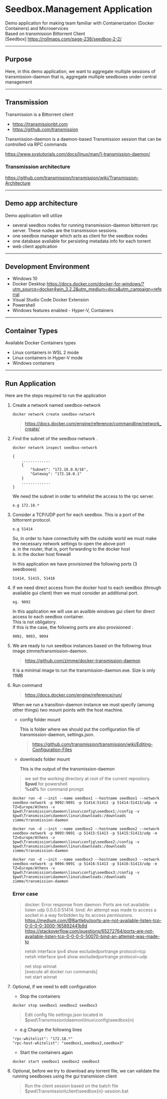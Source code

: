 Seedbox.Management Application
====================================

Demo application for making team familiar with Containerization (Docker Containers) and Microservices\
Based on transmission Bittorrent Client\
[Seedbox] <https://rollmaps.com/page-238/seedbox-2-2/>

---

## Purpose

Here, in this demo application, we want to aggregate multiple sessions of transmission-daemon that is, aggregate multiple seedboxes under central management

---

## Transmission

Transmission is a Bittorrent client

* <https://transmissionbt.com>
* <https://github.com/transmission>

Transmission-daemon is a daemon-based Transmission session that can be controlled via RPC commands

<https://www.systutorials.com/docs/linux/man/1-transmission-daemon/>

### Transmission architecture

<https://github.com/transmission/transmission/wiki/Transmission-Architecture>

---

## Demo app architecture

Demo application will utilize

* several seedbox nodes for running transmission-daemon bittorrent rpc server. These nodes are the transmission sessions.
* one seedbox manager which acts as client for the seedbox nodes
* one database available for persisting metadata info for each torrent
* web client application

---

## Development Environment

* Windows 10
* Docker Desktop
<https://docs.docker.com/docker-for-windows/?utm_source=docker4win_3.2.2&utm_medium=docs&utm_campaign=referral>
* Visual Studio Code
    Docker Extension
* Powershell
* Windows features enabled - Hyper-V, Containers

---

## Container Types

Available Docker Containers types

* Linux containers in WSL 2 mode
* Linux containers in Hyper-V mode
* Windows containers

---

## Run Application

Here are the steps required to run the application

1. Create a network named seedbox-network

    ```
    docker network create seedbox-network
    ```
    ><https://docs.docker.com/engine/reference/commandline/network_create/>

2. Find the subnet of the seedbox-network .

    ```
    docker network inspect seedbox-network
    
    {
        .............
        {
            "Subnet": "172.18.0.0/16",
            "Gateway": "172.18.0.1"
        }
        .............
    }
    ```

    We need the subnet in order to whitelist the access to the rpc server.

    ```
    e.g 172.18.*
    ```

3. Consider a TCP/UDP port for each seedbox.
   This is a port of the bittorrent protocol.

   ```
   e.g 51414
   ```

   So, in order to have connectivity with the outside world we must make the necessary network settings to open the above port\
   a. in the router, that is, port forwarding to the docker host\
   b. in the docker host firewall

   In this application we have provisioned the following ports (3 seedboxes)

   ```
   51414, 51415, 51416 
   ```

4. If we need direct access from the docker host to each seedbox (through available gui client)
    then we must consider an additional port.

    ```
    eg. 9092
    ```

    In this application we will use an availble windows gui client for direct access to each seedbox container.\
    This is not obligatory.\
    If this is the case, the following ports are also provisioned :

    ```
    9092, 9093, 9094
    ```

5. We are ready to run seedbox instances based
on the following linux image zimme/transmission-daemon.

    ><https://github.com/zimme/docker-transmission-daemon>

    It is a minimal image to run the transmission-daemon.exe. Size is only 11MB

6. Run command

    ><https://docs.docker.com/engine/reference/run/>

    When we run a transition-daemon instance we must specify (amomg other things) two mount points with the host machine.

    * config folder mount
  
        This is folder where we should put the configuration file of transmission-daemon, settings.json.
        ><https://github.com/transmission/transmission/wiki/Editing-Configuration-Files>

    * downloads folder mount
  
        This is the output of the transmission-daemon

    >we set the working directory at root of the current repository.\
    >**$pwd** for powershell\
    >**%cd%** for command prompt


    ```
    docker run -d --init --name seedbox1 --hostname seedbox1 --network seedbox-network -p 9092:9091 -p 51414:51413 -p 51414:51413/udp -e TZ=Europe/Athens -v $pwd\Transmission\daemon\linux\config\seedbox1:/config -v $pwd\Transmission\daemon\linux\downloads:/downloads zimme/transmission-daemon

    docker run -d --init --name seedbox2 --hostname seedbox2 --network seedbox-network -p 9093:9091 -p 51415:51413 -p 51415:51413/udp -e TZ=Europe/Athens -v $pwd\Transmission\daemon\linux\config\seedbox2:/config -v $pwd\Transmission\daemon\linux\downloads:/downloads zimme/transmission-daemon

    docker run -d --init --name seedbox3 --hostname seedbox3 --network seedbox-network -p 9094:9091 -p 51416:51413 -p 51416:51413/udp -e TZ=Europe/Athens -v $pwd\Transmission\daemon\linux\config\seedbox3:/config -v $pwd\Transmission\daemon\linux\downloads:/downloads zimme/transmission-daemon

    ```

    ### Error case

    >docker: Error response from daemon: Ports are not available: listen udp 0.0.0.0:51414: bind: An attempt was made to access a socket in a way forbidden by its access permissions.\
    <https://medium.com/@Bartleby/ports-are-not-available-listen-tcp-0-0-0-0-3000-165892441b9d>\
    <https://stackoverflow.com/questions/65272764/ports-are-not-available-listen-tcp-0-0-0-0-50070-bind-an-attempt-was-made-to>

    >netsh interface ipv4 show excludedportrange protocol=tcp\
    >netsh interface ipv4 show excludedportrange protocol=udp

    >net stop winnat\
    >[execute all docker run commands]\
    >net start winnat

7. Optional, if we need to edit configuration
    
   * Stop the containers

    ```
    docker stop seedbox1 seedbox2 seedbox3
    ```

   >Edit config file settings.json
    located in $pwd\Transmission\daemon\linux\config\seedbox{n}
    
    * e.g Change the following lines

    ```
    "rpc-whitelist": "172.18.*"
    "rpc-host-whitelist": "seedbox1,seedbox2,seedbox3"
    ```

    * Start the containers again

    ```
    docker start seedbox1 seedbox2 seedbox3
    ```

8. Optional, before we try to download any torrent file, we can validate the running seedboxes using the gui transmision client
   >Run the client session based on the batch file $pwd\Transmission\client\seedbox{n}-session.bat